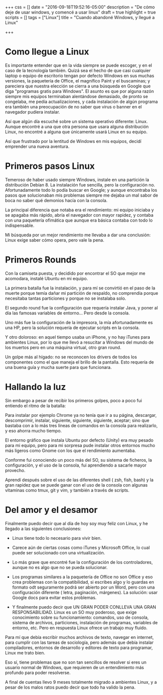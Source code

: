 +++
css = []
date = "2016-09-18T19:52:16-05:00"
description = "De cómo deje de usar windows, y comencé a usar linux"
draft = true
highlight = true
scripts = []
tags = ["Linux"]
title = "Cuando abandoné Windows, y llegué a Linux"

+++

# Como llegue a Linux

Es importante entender que en la vida siempre se puede escoger, y en el caso de la tecnología también. Quizá sea el hecho de que casi cualquier laptop o equipo de escritorio tengan por defecto Windows en sus muchas versiones, la paquetería de Office, el magnífico Paint y el buscaminas; y pareciera que nuestra elección se cierra a una búsqueda en Google que diga "programas gratis para Windows". 
El asunto es que por alguna razón siempre mis equipos terminaban alentándose demasiado, de pronto se congelaba, me pedía actualizaciones, y cada instalación de algún programa era también una preocupación de no saber que virus o banner en el navegador pudiera instalar. 

Así que algún día escuché sobre un sistema operativo diferente: Linux. Aunque encontré a una que otra persona que usara alguna distribución Linux, no encontré a alguna que únicamente usará Linux en su equipo.

Así que frustrado por la lentitud de Windows en mis equipos, decidí emprender una nueva aventura.


# Primeros pasos Linux 

Temeroso de haber usado siempre Windows, instale en una partición la distribución Debían 8. La instalación fue sencilla, pero la configuración no. Afortunadamente todo lo podía buscar en Google; y aunque encontraba los pasos que solucionaban mis problemas siempre me dejaba un mal sabor de boca no saber qué demonios hacía con la consola. 

La principal diferencia que notaba era el rendimiento: mi equipo iniciaba y se apagaba más rápido, abría el navegador con mayor rapidez, y contaba con una paquetería ofimática que aunque era básica contaba con todo lo indispensable. 

Mi búsqueda por un mejor rendimiento me llevaba a dar una conclusión: Linux exige saber cómo opera, pero vale la pena.


# Primeros Rounds

Con la camiseta puesta, y decidido por encontrar el SO que mejor me acomodara, instalé Ubuntu en mi equipo.

La primera batalla fue la instalación, y para mí se convirtió en el paso de la muerte porque temía dañar mi partición de respaldo, no comprendía porque necesitaba tantas particiones y porque no se instalaba solo. 

El segundo round fue la configuración que requería instalar Java, y poner al día las famosas variables de entorno... Pero desde la consola. 

Uno más fue la configuración de la impresora, la mía afortunadamente es una HP, pero la solución requería de ejecutar scripts en la consola.

Y otro doloroso: en aquel tiempo usaba un iPhone, y no hay iTunes para ambientes Linux, por lo que me llevó a resucitar a Windows del mundo de los muertos pero en una máquina virtual, otro gran round.

Un golpe más al hígado: no se reconocen los drivers de todos los componentes como el que maneja el brillo de la pantalla. Esto requería de una buena guía y mucha suerte para que funcionara. 


# Hallando la luz

Sin embargo a pesar de recibir los primeros golpes, poco a poco fui entiendo el ritmo de la batalla:

Para instalar por ejemplo Chrome ya no tenía que ir a su página, descargar, descomprimir, instalar, siguiente, siguiente, siguiente, aceptar; sino que bastaba con a lo más tres líneas de comandos en la consola para realizarlo, y eso ahorra mucho tiempo.

El entorno gráfico que instala Ubuntu por defecto (Unity) era muy pesado para mi equipo, pero para mi sorpresa pude instalar otros entornos mucho más ligeros como Gnome con los que el rendimiento aumentaba.

Conforme fui conociendo un poco más del SO, su sistema de ficheros, la configuración, y el uso de la consola, fui aprendiendo a sacarle mayor provecho. 

Aprendí después sobre el uso de las diferentes shell ( zsh, fish, bash) y la gran rapidez que se puede ganar con el uso de la consola con algunas vitaminas como tmux, git y vim, y también a través de scripts.


# Del amor y el desamor

Finalmente puedo decir que al día de hoy soy muy feliz con Linux, y he llegado a las siguientes conclusiones:

+ Linux tiene todo lo necesario para vivir bien. 

+ Carece aún de ciertas cosas como iTunes y Microsoft Office, lo cual puede ser solucionado con una virtualización. 

+ Lo más grave que encontré fue la configuración de los controladores, aunque no es algo que no se pueda solucionar.

+ Los programas similares a la paquetería de Office no son Office y eso crea problemas con la compatibilidad, si escribes algo y lo guardas en formato odt seguramente podrá ser abierto por un Word, pero con una configuración diferente ( letra, paginación, márgenes). La solución: usar Google docs para evitar estos problemas.

+ Y finalmente puedo decir que UN GRAN PODER CONLLEVA UNA GRAN RESPONSABILIDAD. Linux es un SO muy poderoso, que exige conocimiento sobre su funcionamiento: comandos, uso de consola, sistema de archivos, particiones, instalación de programas, variables de entorno, etc. Pero en respuesta Linux ofrece un trabajo muy fluido. 

Para mí que debía escribir muchos archivos de texto, navegar en internet, para cumplir con las tareas de sociología, pero además que debía instalar compiladores, entornos de desarrollo y editores de texto para programar, Linux me trato bien. 

Eso sí, tiene problemas que no son tan sencillos de resolver si eres un usuario normal de Windows, que requieren de un entendimiento más profundo para poder resolverse. 

A final de cuentas llevo 9 meses totalmente migrado a ambientes Linux, y a pesar de los malos ratos puedo decir que todo ha valido la pena.

